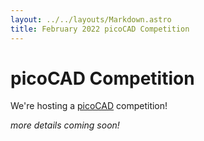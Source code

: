 ```yaml
---
layout: ../../layouts/Markdown.astro
title: February 2022 picoCAD Competition
---
```


# picoCAD Competition

We're hosting a [picoCAD](https://johanpeitz.itch.io/picocad) competition!

_more details coming soon!_
